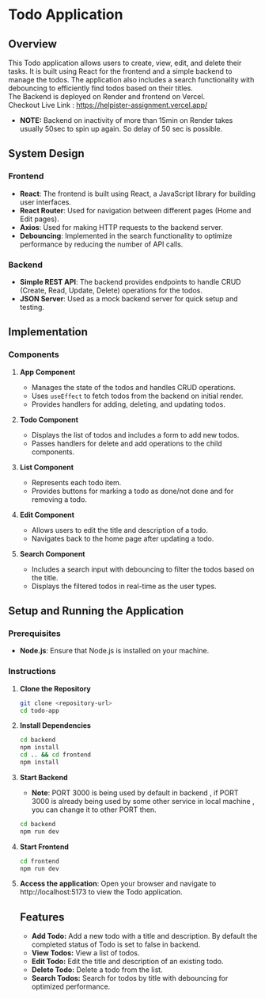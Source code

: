 # Todo Application

## Overview

This Todo application allows users to create, view, edit, and delete their tasks. It is built using React for the frontend and a simple backend to manage the todos. The application also includes a search functionality with debouncing to efficiently find todos based on their titles.  
The Backend is deployed on Render and frontend on Vercel.   
Checkout Live Link : https://helpister-assignment.vercel.app/
- **NOTE:** Backend on inactivity of more than 15min on Render takes usually 50sec to spin up again. So delay of 50 sec is possible.
## System Design

### Frontend

- **React**: The frontend is built using React, a JavaScript library for building user interfaces.
- **React Router**: Used for navigation between different pages (Home and Edit pages).
- **Axios**: Used for making HTTP requests to the backend server.
- **Debouncing**: Implemented in the search functionality to optimize performance by reducing the number of API calls.

### Backend

- **Simple REST API**: The backend provides endpoints to handle CRUD (Create, Read, Update, Delete) operations for the todos.
- **JSON Server**: Used as a mock backend server for quick setup and testing.

## Implementation

### Components

1. **App Component**
   - Manages the state of the todos and handles CRUD operations.
   - Uses `useEffect` to fetch todos from the backend on initial render.
   - Provides handlers for adding, deleting, and updating todos.

2. **Todo Component**
   - Displays the list of todos and includes a form to add new todos.
   - Passes handlers for delete and add operations to the child components.

3. **List Component**
   - Represents each todo item.
   - Provides buttons for marking a todo as done/not done and for removing a todo.

4. **Edit Component**
   - Allows users to edit the title and description of a todo.
   - Navigates back to the home page after updating a todo.

5. **Search Component**
   - Includes a search input with debouncing to filter the todos based on the title.
   - Displays the filtered todos in real-time as the user types.

## Setup and Running the Application

### Prerequisites

- **Node.js**: Ensure that Node.js is installed on your machine.

### Instructions

1. **Clone the Repository**

   ```bash
   git clone <repository-url>
   cd todo-app

 2. **Install Dependencies**
    ````bash
    cd backend
    npm install
    cd .. && cd frontend
    npm install
    
 3. **Start Backend**
    - **Note**: PORT 3000 is being used by default in backend , if PORT 3000 is already being used by some other service in local machine , you can change it to other PORT then.
    ````bash
    cd backend
    npm run dev
 5. **Start Frontend**
    ````bash
    cd frontend
    npm run dev
  6. **Access the application**: Open your browser and navigate to http://localhost:5173 to view the Todo application.

     ## Features
     - **Add Todo:** Add a new todo with a title and description. By default the completed status of Todo is set to false in backend.
     - **View Todos:** View a list of todos.
     - **Edit Todo:** Edit the title and description of an existing todo.
     - **Delete Todo:** Delete a todo from the list.
     - **Search Todos:** Search for todos by title with debouncing for optimized performance.
